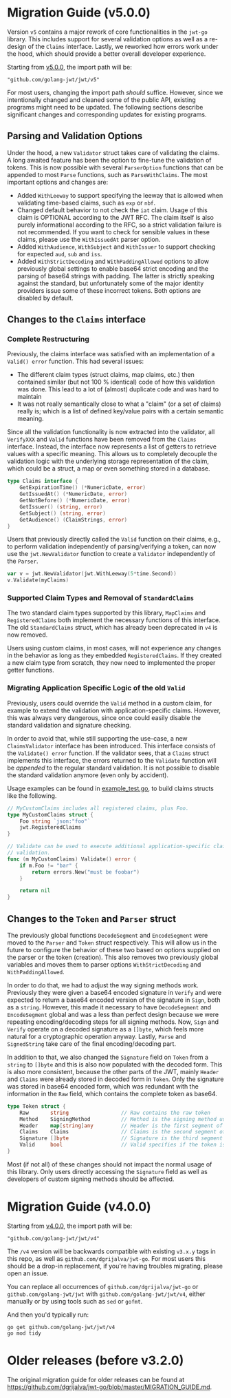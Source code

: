 # Migration Guide (v5.0.0)

Version `v5` contains a major rework of core functionalities in the `jwt-go`
library. This includes support for several validation options as well as a
re-design of the `Claims` interface. Lastly, we reworked how errors work under
the hood, which should provide a better overall developer experience.

Starting from [v5.0.0](https://github.com/golang-jwt/jwt/releases/tag/v5.0.0),
the import path will be:

    "github.com/golang-jwt/jwt/v5"

For most users, changing the import path *should* suffice. However, since we
intentionally changed and cleaned some of the public API, existing programs
might need to be updated. The following sections describe significant changes
and corresponding updates for existing programs.

## Parsing and Validation Options

Under the hood, a new `Validator` struct takes care of validating the claims. A
long awaited feature has been the option to fine-tune the validation of tokens.
This is now possible with several `ParserOption` functions that can be appended
to most `Parse` functions, such as `ParseWithClaims`. The most important options
and changes are:
  * Added `WithLeeway` to support specifying the leeway that is allowed when
    validating time-based claims, such as `exp` or `nbf`.
  * Changed default behavior to not check the `iat` claim. Usage of this claim
    is OPTIONAL according to the JWT RFC. The claim itself is also purely
    informational according to the RFC, so a strict validation failure is not
    recommended. If you want to check for sensible values in these claims,
    please use the `WithIssuedAt` parser option.
  * Added `WithAudience`, `WithSubject` and `WithIssuer` to support checking for
    expected `aud`, `sub` and `iss`.
  * Added `WithStrictDecoding` and `WithPaddingAllowed` options to allow
    previously global settings to enable base64 strict encoding and the parsing
    of base64 strings with padding. The latter is strictly speaking against the
    standard, but unfortunately some of the major identity providers issue some
    of these incorrect tokens. Both options are disabled by default.

## Changes to the `Claims` interface

### Complete Restructuring

Previously, the claims interface was satisfied with an implementation of a
`Valid() error` function. This had several issues:
  * The different claim types (struct claims, map claims, etc.) then contained
    similar (but not 100 % identical) code of how this validation was done. This
    lead to a lot of (almost) duplicate code and was hard to maintain
  * It was not really semantically close to what a "claim" (or a set of claims)
    really is; which is a list of defined key/value pairs with a certain
    semantic meaning.

Since all the validation functionality is now extracted into the validator, all
`VerifyXXX` and `Valid` functions have been removed from the `Claims` interface.
Instead, the interface now represents a list of getters to retrieve values with
a specific meaning. This allows us to completely decouple the validation logic
with the underlying storage representation of the claim, which could be a
struct, a map or even something stored in a database.

```go
type Claims interface {
	GetExpirationTime() (*NumericDate, error)
	GetIssuedAt() (*NumericDate, error)
	GetNotBefore() (*NumericDate, error)
	GetIssuer() (string, error)
	GetSubject() (string, error)
	GetAudience() (ClaimStrings, error)
}
```

Users that previously directly called the `Valid` function on their claims,
e.g., to perform validation independently of parsing/verifying a token, can now
use the `jwt.NewValidator` function to create a `Validator` independently of the
`Parser`.

```go
var v = jwt.NewValidator(jwt.WithLeeway(5*time.Second))
v.Validate(myClaims)
```

### Supported Claim Types and Removal of `StandardClaims`

The two standard claim types supported by this library, `MapClaims` and
`RegisteredClaims` both implement the necessary functions of this interface. The
old `StandardClaims` struct, which has already been deprecated in `v4` is now
removed.

Users using custom claims, in most cases, will not experience any changes in the
behavior as long as they embedded `RegisteredClaims`. If they created a new
claim type from scratch, they now need to implemented the proper getter
functions.

### Migrating Application Specific Logic of the old `Valid`

Previously, users could override the `Valid` method in a custom claim, for
example to extend the validation with application-specific claims. However, this
was always very dangerous, since once could easily disable the standard
validation and signature checking.

In order to avoid that, while still supporting the use-case, a new
`ClaimsValidator` interface has been introduced. This interface consists of the
`Validate() error` function. If the validator sees, that a `Claims` struct
implements this interface, the errors returned to the `Validate` function will
be *appended* to the regular standard validation. It is not possible to disable
the standard validation anymore (even only by accident).

Usage examples can be found in [example_test.go](./example_test.go), to build
claims structs like the following.

```go
// MyCustomClaims includes all registered claims, plus Foo.
type MyCustomClaims struct {
	Foo string `json:"foo"`
	jwt.RegisteredClaims
}

// Validate can be used to execute additional application-specific claims
// validation.
func (m MyCustomClaims) Validate() error {
	if m.Foo != "bar" {
		return errors.New("must be foobar")
	}

	return nil
}
```

## Changes to the `Token` and `Parser` struct

The previously global functions `DecodeSegment` and `EncodeSegment` were moved
to the `Parser` and `Token` struct respectively. This will allow us in the
future to configure the behavior of these two based on options supplied on the
parser or the token (creation). This also removes two previously global
variables and moves them to parser options `WithStrictDecoding` and
`WithPaddingAllowed`.

In order to do that, we had to adjust the way signing methods work. Previously
they were given a base64 encoded signature in `Verify` and were expected to
return a base64 encoded version of the signature in `Sign`, both as a `string`.
However, this made it necessary to have `DecodeSegment` and `EncodeSegment`
global and was a less than perfect design because we were repeating
encoding/decoding steps for all signing methods. Now, `Sign` and `Verify`
operate on a decoded signature as a `[]byte`, which feels more natural for a
cryptographic operation anyway. Lastly, `Parse` and `SignedString` take care of
the final encoding/decoding part.

In addition to that, we also changed the `Signature` field on `Token` from a
`string` to `[]byte` and this is also now populated with the decoded form. This
is also more consistent, because the other parts of the JWT, mainly `Header` and
`Claims` were already stored in decoded form in `Token`. Only the signature was
stored in base64 encoded form, which was redundant with the information in the
`Raw` field, which contains the complete token as base64.

```go
type Token struct {
	Raw       string                 // Raw contains the raw token
	Method    SigningMethod          // Method is the signing method used or to be used
	Header    map[string]any         // Header is the first segment of the token in decoded form
	Claims    Claims                 // Claims is the second segment of the token in decoded form
	Signature []byte                 // Signature is the third segment of the token in decoded form
	Valid     bool                   // Valid specifies if the token is valid
}
```

Most (if not all) of these changes should not impact the normal usage of this
library. Only users directly accessing the `Signature` field as well as
developers of custom signing methods should be affected.

# Migration Guide (v4.0.0)

Starting from [v4.0.0](https://github.com/golang-jwt/jwt/releases/tag/v4.0.0),
the import path will be:

    "github.com/golang-jwt/jwt/v4"

The `/v4` version will be backwards compatible with existing `v3.x.y` tags in
this repo, as well as `github.com/dgrijalva/jwt-go`. For most users this should
be a drop-in replacement, if you're having troubles migrating, please open an
issue.

You can replace all occurrences of `github.com/dgrijalva/jwt-go` or
`github.com/golang-jwt/jwt` with `github.com/golang-jwt/jwt/v4`, either manually
or by using tools such as `sed` or `gofmt`.

And then you'd typically run:

```
go get github.com/golang-jwt/jwt/v4
go mod tidy
```

# Older releases (before v3.2.0)

The original migration guide for older releases can be found at
https://github.com/dgrijalva/jwt-go/blob/master/MIGRATION_GUIDE.md.
